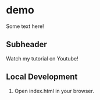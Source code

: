 # demo

Some text here!

## Subheader

Watch my tutorial on Youtube!

## Local Development

1. Open index.html in your browser.
